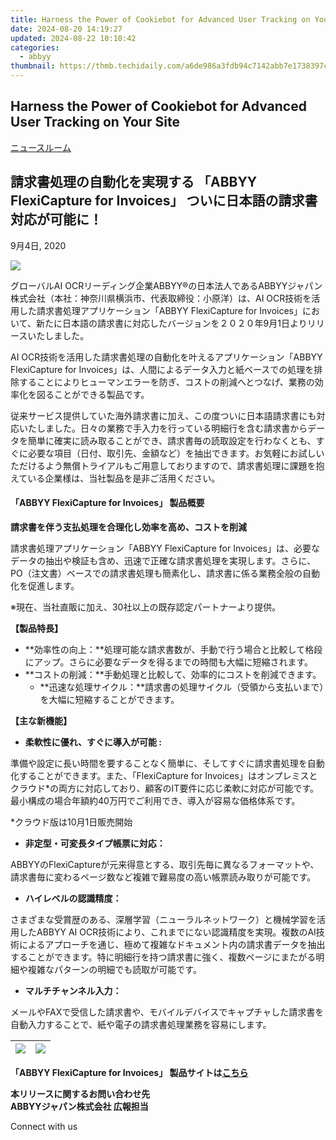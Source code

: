 ```yaml
---
title: Harness the Power of Cookiebot for Advanced User Tracking on Your Site
date: 2024-08-20 14:19:27
updated: 2024-08-22 10:10:42
categories:
  - abbyy
thumbnail: https://thmb.techidaily.com/a6de986a3fdb94c7142abb7e1738397c8994a30f493de897d20f957481bc1b83.jpg
---
```


## Harness the Power of Cookiebot for Advanced User Tracking on Your Site

[ニュースルーム](https://tools.techidaily.com/abbyy/products/)

## 請求書処理の自動化を実現する 「ABBYY FlexiCapture for Invoices」 ついに日本語の請求書対応が可能に！

9月4日, 2020

![](https://content.abbyy.com/-/media/project/abbyy/abbyy/branchtemplates/shutterstock_1272462163_1296-x-729.jpg?h=729&iar=0&w=1296)

グローバルAI OCRリーディング企業ABBYY®の日本法人であるABBYYジャパン株式会社（本社：神奈川県横浜市、代表取締役：小原洋）は、AI OCR技術を活用した請求書処理アプリケーション「ABBYY FlexiCapture for Invoices」において、新たに日本語の請求書に対応したバージョンを２０２０年9月1日よりリリースいたしました。

  
AI OCR技術を活用した請求書処理の自動化を叶えるアプリケーション「ABBYY FlexiCapture for Invoices」は、人間によるデータ入力と紙ベースでの処理を排除することによりヒューマンエラーを防ぎ、コストの削減へとつなげ、業務の効率化を図ることができる製品です。

  
従来サービス提供していた海外請求書に加え、この度ついに日本語請求書にも対応いたしました。日々の業務で手入力を行っている明細行を含む請求書からデータを簡単に確実に読み取ることができ、請求書毎の読取設定を行わなくとも、すぐに必要な項目（日付、取引先、金額など）を抽出できます。お気軽にお試しいただけるよう無償トライアルもご用意しておりますので、請求書処理に課題を抱えている企業様は、当社製品を是非ご活用ください。

#### **「ABBYY FlexiCapture for Invoices」 製品概要** 

**請求書を伴う支払処理を合理化し効率を高め、コストを削減**

請求書処理アプリケーション「ABBYY FlexiCapture for Invoices」は、必要なデータの抽出や検証も含め、迅速で正確な請求書処理を実現します。さらに、PO（注文書）ベースでの請求書処理も簡素化し、請求書に係る業務全般の自動化を促進します。

※現在、当社直販に加え、30社以上の既存認定パートナーより提供。

  
**【製品特長】**

* **効率性の向上：**処理可能な請求書数が、手動で行う場合と比較して格段にアップ。さらに必要なデータを得るまでの時間も大幅に短縮されます。
* **コストの削減：**手動処理と比較して、効率的にコストを削減できます。
   * **迅速な処理サイクル：**請求書の処理サイクル（受領から支払いまで）を大幅に短縮することができます。

  
**【主な新機能】**

* **柔軟性に優れ、すぐに導入が可能 :**

準備や設定に長い時間を要することなく簡単に、そしてすぐに請求書処理を自動化することができます。また、「FlexiCapture for Invoices」はオンプレミスとクラウド\*の両方に対応しており、顧客のIT要件に応じ柔軟に対応が可能です。最小構成の場合年額約40万円でご利用でき、導入が容易な価格体系です。

\*クラウド版は10月1日販売開始

* **非定型・可変長タイプ帳票に対応：**

ABBYYのFlexiCaptureが元来得意とする、取引先毎に異なるフォーマットや、請求書毎に変わるページ数など複雑で難易度の高い帳票読み取りが可能です。

* **ハイレベルの認識精度：**

さまざまな受賞歴のある、深層学習（ニューラルネットワーク）と機械学習を活用したABBYY AI OCR技術により、これまでにない認識精度を実現。複数のAI技術によるアプローチを通じ、極めて複雑なドキュメント内の請求書データを抽出することができます。特に明細行を持つ請求書に強く、複数ページにまたがる明細や複雑なパターンの明細でも読取が可能です。

* **マルチチャンネル入力：**

メールやFAXで受信した請求書や、モバイルデバイスでキャプチャした請求書を自動入力することで、紙や電子の請求書処理業務を容易にします。

| ![](https://static1.abbyy.com/abbyycommedia/29497/ja-press-release-04092020-picture-1.jpg?width=400&height=252&mode=max) | ![](https://static1.abbyy.com/abbyycommedia/29496/ja-press-release-04092020-picture-2.jpg?width=400&height=252&mode=max) |
| ------------------------------------------------------------------------------------------------------------------------ | ------------------------------------------------------------------------------------------------------------------------ |

  
**「ABBYY FlexiCapture for Invoices」 製品サイトは[こちら](https://tools.techidaily.com/abbyy/products/)** 

**本リリースに関するお問い合わせ先**  
**ABBYYジャパン株式会社 広報担当**

Connect with us

<ins class="adsbygoogle"
     style="display:block"
     data-ad-format="autorelaxed"
     data-ad-client="ca-pub-7571918770474297"
     data-ad-slot="1223367746"></ins>



<ins class="adsbygoogle"
     style="display:block"
     data-ad-client="ca-pub-7571918770474297"
     data-ad-slot="8358498916"
     data-ad-format="auto"
     data-full-width-responsive="true"></ins>
